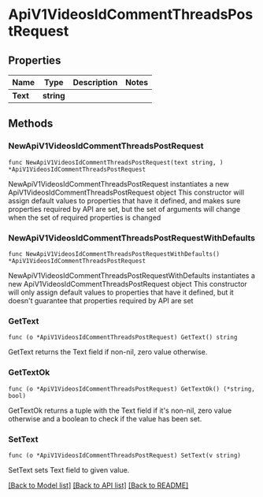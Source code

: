 # ApiV1VideosIdCommentThreadsPostRequest

## Properties

Name | Type | Description | Notes
------------ | ------------- | ------------- | -------------
**Text** | **string** |  | 

## Methods

### NewApiV1VideosIdCommentThreadsPostRequest

`func NewApiV1VideosIdCommentThreadsPostRequest(text string, ) *ApiV1VideosIdCommentThreadsPostRequest`

NewApiV1VideosIdCommentThreadsPostRequest instantiates a new ApiV1VideosIdCommentThreadsPostRequest object
This constructor will assign default values to properties that have it defined,
and makes sure properties required by API are set, but the set of arguments
will change when the set of required properties is changed

### NewApiV1VideosIdCommentThreadsPostRequestWithDefaults

`func NewApiV1VideosIdCommentThreadsPostRequestWithDefaults() *ApiV1VideosIdCommentThreadsPostRequest`

NewApiV1VideosIdCommentThreadsPostRequestWithDefaults instantiates a new ApiV1VideosIdCommentThreadsPostRequest object
This constructor will only assign default values to properties that have it defined,
but it doesn't guarantee that properties required by API are set

### GetText

`func (o *ApiV1VideosIdCommentThreadsPostRequest) GetText() string`

GetText returns the Text field if non-nil, zero value otherwise.

### GetTextOk

`func (o *ApiV1VideosIdCommentThreadsPostRequest) GetTextOk() (*string, bool)`

GetTextOk returns a tuple with the Text field if it's non-nil, zero value otherwise
and a boolean to check if the value has been set.

### SetText

`func (o *ApiV1VideosIdCommentThreadsPostRequest) SetText(v string)`

SetText sets Text field to given value.



[[Back to Model list]](../README.md#documentation-for-models) [[Back to API list]](../README.md#documentation-for-api-endpoints) [[Back to README]](../README.md)


